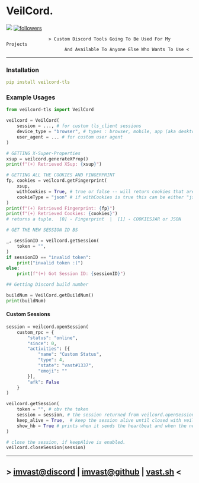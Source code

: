 # VeilCord.
<img src="https://img.shields.io/pypi/v/veilcord?style=for-the-badge&logo=python">
<a href="https://github.com/imvast" target="_blank">
    <img alt="followers" src="https://img.shields.io/github/followers/imvast?color=f429ff&style=for-the-badge&logo=github&label=Follow"/>
</a>

```less
                > Custom Discord Tools Going To Be Used For My Projects
                      And Available To Anyone Else Who Wants To Use <
```


---

### Installation
```yaml
pip install veilcord-tls
```

### Example Usages
```py
from veilcord-tls import VeilCord

veilcord = VeilCord(
    session = ..., # for custom tls_client sessions
    device_type = "browser", # types : browser, mobile, app (aka desktop)
    user_agent = ... # for custom user agent
)
```

```py
# GETTING X-Super-Properties
xsup = veilcord.generateXProp()
print(f"(+) Retrieved XSup: {xsup}")
```

```py
# GETTING ALL THE COOKIES AND FINGERPRINT
fp, cookies = veilcord.getFingerprint(
    xsup, 
    withCookies = True, # true or false -- will return cookies that are returned in the expirements req
    cookieType = "json" # if withCookies is true this can be either "json" or "cookiejar"  -- by default its cookiejar
)
print(f"(+) Retrieved Fingerprint: {fp}")
print(f"(+) Retrieved Cookies: {cookies}")
# returns a tuple.  [0] - Fingerprint  |  [1] - COOKIESJAR or JSON
```

```py
# GET THE NEW SESSION ID BS

_, sessionID = veilcord.getSession(
    token = "",
)
if sessionID == "invalid token":
    print("invalid token :(")
else:
    print(f"(+) Got Session ID: {sessionID}")
```

```py
## Getting Discord build number

buildNum = VeilCord.getBuildNum()
print(buildNum)
```

#### Custom Sessions
```py
session = veilcord.openSession(
    custom_rpc = {
        "status": "online",
        "since": 0,
        "activities": [{
            "name": "Custom Status",
            "type": 4,
            "state": "vast#1337",
            "emoji": ""
        }],
        "afk": False
    }
)

veilcord.getSession(
    token = "", # obv the token
    session = session, # the session returned from veilcord.openSession()  (if u are using keepAlive)
    keep_alive = True,  # keep the session alive until closed with veilcord.closeSession()
    show_hb = True # prints when it sends the heartbeat and when the next one is
)

# close the session, if keepAlive is enabled.
veilcord.closeSession(session)
```

---

## > [imvast@discord](https://discord.com/users/1158425528886374401) | [imvast@github](https://github.com/imvast) | [vast.sh](https://vast.sh) <